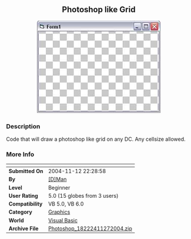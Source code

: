 ﻿<div align="center">

## Photoshop like Grid

<img src="PIC20041127104266825.jpg">
</div>

### Description

Code that will draw a photoshop like grid on any DC. Any cellsize allowed.
 
### More Info
 


<span>             |<span>
---                |---
**Submitted On**   |2004-11-12 22:28:58
**By**             |[\[D\]Man](https://github.com/Planet-Source-Code/PSCIndex/blob/master/ByAuthor/d-man.md)
**Level**          |Beginner
**User Rating**    |5.0 (15 globes from 3 users)
**Compatibility**  |VB 5\.0, VB 6\.0
**Category**       |[Graphics](https://github.com/Planet-Source-Code/PSCIndex/blob/master/ByCategory/graphics__1-46.md)
**World**          |[Visual Basic](https://github.com/Planet-Source-Code/PSCIndex/blob/master/ByWorld/visual-basic.md)
**Archive File**   |[Photoshop\_18222411272004\.zip](https://github.com/Planet-Source-Code/d-man-photoshop-like-grid__1-57434/archive/master.zip)








